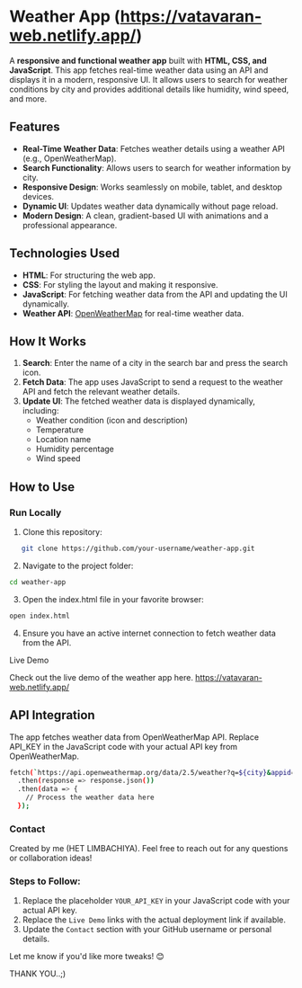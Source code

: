 # Weather App (https://vatavaran-web.netlify.app/)

A **responsive and functional weather app** built with **HTML, CSS, and JavaScript**. This app fetches real-time weather data using an API and displays it in a modern, responsive UI. It allows users to search for weather conditions by city and provides additional details like humidity, wind speed, and more.

## Features

- **Real-Time Weather Data**: Fetches weather details using a weather API (e.g., OpenWeatherMap).
- **Search Functionality**: Allows users to search for weather information by city.
- **Responsive Design**: Works seamlessly on mobile, tablet, and desktop devices.
- **Dynamic UI**: Updates weather data dynamically without page reload.
- **Modern Design**: A clean, gradient-based UI with animations and a professional appearance.

## Technologies Used

- **HTML**: For structuring the web app.
- **CSS**: For styling the layout and making it responsive.
- **JavaScript**: For fetching weather data from the API and updating the UI dynamically.
- **Weather API**: [OpenWeatherMap](https://openweathermap.org/) for real-time weather data.

## How It Works

1. **Search**: Enter the name of a city in the search bar and press the search icon.
2. **Fetch Data**: The app uses JavaScript to send a request to the weather API and fetch the relevant weather details.
3. **Update UI**: The fetched weather data is displayed dynamically, including:
   - Weather condition (icon and description)
   - Temperature
   - Location name
   - Humidity percentage
   - Wind speed

## How to Use

### Run Locally

1. Clone this repository:
```bash
   git clone https://github.com/your-username/weather-app.git
   ```
2.	Navigate to the project folder:
   ```bash
  cd weather-app
   ```
3.	Open the index.html file in your favorite browser:
   ```bash
  open index.html
   ```
4.	Ensure you have an active internet connection to fetch weather data from the API.

 Live Demo

 Check out the live demo of the weather app here.
 https://vatavaran-web.netlify.app/

## API Integration

The app fetches weather data from OpenWeatherMap API. Replace API_KEY in the JavaScript code with your actual API key from OpenWeatherMap.
```bash
fetch(`https://api.openweathermap.org/data/2.5/weather?q=${city}&appid=YOUR_API_KEY`)
  .then(response => response.json())
  .then(data => {
    // Process the weather data here
  });
```
### Contact
Created by me (HET LIMBACHIYA). Feel free to reach out for any questions or collaboration ideas!


### Steps to Follow:
1. Replace the placeholder `YOUR_API_KEY` in your JavaScript code with your actual API key.
2. Replace the `Live Demo` links with the actual deployment link if available.
3. Update the `Contact` section with your GitHub username or personal details.

Let me know if you'd like more tweaks! 😊

THANK YOU..;)
